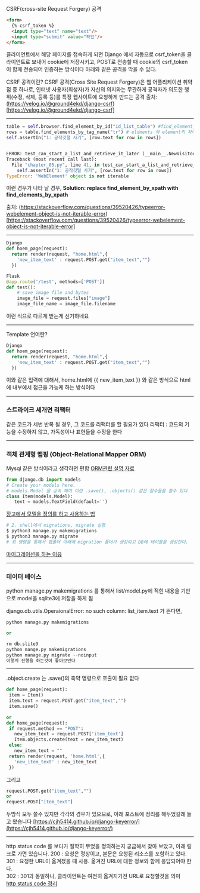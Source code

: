 CSRF(cross-site Request Forgery) 공격
``` html
<form>
  {% csrf_token %}
  <input type="text" name="text"/>
  <input type="submit" value="확인"/>
</form>

```

클라이언트에서 해당 페이지를 접속하게 되면 Django 에서 자동으로 csrf_token을 클라이언트로 보내어 cookie에 저장시키고, POST로 전송할 때 cookie의 csrf_token 이 함께 전송되어 인증하는 방식이다
  아래와 같은 공격을 막을 수 있다.

CSRF 공격이란?
CSRF 공격(Cross Site Request Forgery)은 웹 어플리케이션 취약점 중 하나로, 인터넷 사용자(희생자)가 자신의 의지와는 무관하게 공격자가 의도한 행위(수정, 삭제, 등록 등)를 특정 웹사이트에 요청하게 만드는 공격
출처: (https://velog.io/@ground4ekd/django-csrf)[https://velog.io/@ground4ekd/django-csrf]

-----------------------------------

```python
table = self.browser.find_element_by_id("id_list_table") #find_element_by_id -> find_element_by_id
rows = table.find_elements_by_tag_name("tr") # eldments 와 element의 차이로도 에러가 날 수 있음
self.assertIn("1: 공작깃털 사기", [row.text for row in rows])


ERROR: test_can_start_a_list_and_retrieve_it_later (__main__.NewVisitor)
Traceback (most recent call last):
  File "chapter_05.py", line 41, in test_can_start_a_list_and_retrieve_it_later
    self.assertIn("1: 공작깃털 사기", [row.text for row in rows])
TypeError: 'WebElement' object is not iterable
```
이런 경우가 나타 날 경우, 
**Solution: replace find_element_by_xpath with find_elements_by_xpath**

 출처: (https://stackoverflow.com/questions/39520426/typeerror-webelement-object-is-not-iterable-error)[https://stackoverflow.com/questions/39520426/typeerror-webelement-object-is-not-iterable-error]

-------------------------------

```python
Django
def hoem_page(request):
  return render(request, "home.html",{
    'new_item_text' : request.POST.get("item_text","")
  })
```

```python
Flask
@app.route('/test', methods=['POST'])
def test():
    # save image file and bytes
    image_file = request.files["image"]
    image_file_name = image_file.filename
```
이런 식으로 다르게 받는게 신기하네요

-------------------------------
Template 언어란?
```python
Django
def hoem_page(request):
  return render(request, "home.html",{
    'new_item_text' : request.POST.get("item_text","")
  })
```
이와 같은 입력에 대해서, home.html에 
{{ new_item_text }} 와 같은 방식으로 html에 내부에서 접근을 가능케 하는 방식이다


--------------------------------

### 스트라이크 세개면 리팩터
같은 코드가 세번 반복 될 경우, 그 코드를 리팩터를 할 필요가 있다 
리팩터 : 코드의 기능을 수정하지 않고, 가독성이나 표현들을 수정을 한다 

--------------------------------
### 객체 관계형 맵핑 (Object-Relational Mapper ORM)
Mysql 같은 방식이라고 생각하면 편함
[ORM관련 설명 자료](https://jins-dev.tistory.com/entry/ORMObject-Relational-Mapping%EC%9D%B4%EB%9E%80-ORM-%ED%8C%A8%EB%9F%AC%EB%8B%A4%EC%9E%84%EC%9D%98-%EA%B0%9C%EB%85%90)


 ```python
from django.db import models
# Create your models here.
# models.Model 을 상속 해야 이런 .save(), .objects() 같은 함수들을 쓸수 있다
class Item(models.Model):
    text = models.TextField(default='')
```

[장고에서 모델을 정의를 하고 사용하는 법](https://wayhome25.github.io/django/2017/03/20/django-ep5-model/)

 ```python
# 2. shell에서 migrations, migrate 실행
$ python3 manage.py makemigrations
$ python3 manage.py migrate
# 위 명령을 통해서 앱폴더 아래에 migration 폴더가 생성되고 DB에 테이블을 생성한다.
```

[마이그레이션을 하는 이유](https://wayhome25.github.io/django/2017/03/20/django-ep6-migrations/)


--------------------------------

### 데이터 베이스 
 python manage.py makemigrations 를 통해서 list/model.py에 적힌 내용을 기반으로 model을 sqlite3에 저장을 하게 됨
 
 django.db.utils.OperaionalError: no such column: list_item.text 가 뜬다면, 
 
 
 ```python
python manage.py makemigrations 

or

rm db.slite3
python mange.py makemigrations 
python manage.py migrate --noinput 
이렇게 진행을 하는것이 좋아보인다

```
 ---------------------------------------
 .object.create 는 .save()의 축약 명령으로 호출이 필요 없다 
 
 
 ```python
def home_page(request):
  item = Item()
  item.text = request.POST.get("item_text","")
  item.save()
  
or 
def home_page(request):
  if request.method == "POST":
    new_item_text = request.POST['item_text']
    Item.objects.create(text = new_item_text)
  else:
    new_item_text = ""
  return render(request, 'home.html',{
    'new_item_text' : new_item_text
  })
```

그리고
```python
request.POST.get("item_text","")
or 
request.POST["item_text"]
``` 
두방식 모두 쓸수 있지만 각각의 경우가 있으므로, 아래 포스트에 정리를 해두었길래 들고 왔습니다 
[https://cjh5414.github.io/django-keyerror/](https://cjh5414.github.io/django-keyerror/)

 
 
 -------------------------------------------
 http status code 를 보다가 절학히 무었을 정의하는지 궁금해서 찾아 보았고,
 아래 링크로 가면 있습니다.
200 : 요청은 정상이고, 본문은 요청된 리소스를 포함하고 있다.  
301 : 요청한 URL이 옮겨졌을 때 사용. 옮겨진 URL에 대한 정보와 함께 응답되어야 한다.  
302 : 301과 동일하나, 클라이언트는 여전히 옮겨지기전 URL로 요청할것을 의미  
 [http status code 정리 ](https://velog.io/@honeysuckle/HTTP-%EC%83%81%ED%83%9C-%EC%BD%94%EB%93%9C-HTTP-status-code-)
 
 
 





